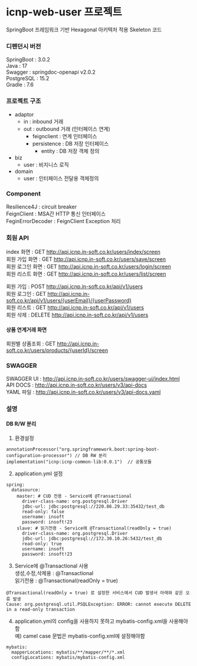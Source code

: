 # icnp-web-user 프로젝트
SpringBoot 프레임워크 기반 Hexagonal 아키텍처 적용 Skeleton 코드

### 디펜던시 버전
SpringBoot : 3.0.2  
Java : 17  
Swagger : springdoc-openapi v2.0.2  
PostgreSQL : 15.2  
Gradle : 7.6

### 프로젝트 구조
- adaptor  
  - in : inbound 거래  
  - out : outbound 거래 (인터페이스 연계)  
    - feignclient : 연계 인터페이스  
    - persistence : DB 저장 인터페이스  
      - entity : DB 저장 객체 정의  
- biz  
  - user : 비지니스 로직  
- domain  
  - user : 인터페이스 전달용 객체정의  
### Component  
Resilience4J : circuit breaker  
FeignClient : MSA간 HTTP 통신 인터페이스  
FeginErrorDecoder : FeignClient Exception 처리

### 회원 API  
index 화면 : GET http://api.icnp.in-soft.co.kr/users/index/screen  
회원 가입 화면 :  GET http://api.icnp.in-soft.co.kr/users/save/screen  
회원 로그인 화면 : GET http://api.icnp.in-soft.co.kr/users/login/screen   
회원 리스트 화면 : GET http://api.icnp.in-soft.co.kr/users/list/screen  

회원 가입 : POST http://api.icnp.in-soft.co.kr/api/v1/users  
회원 로그인  : GET http://api.icnp.in-soft.co.kr/api/v1/users/{userEmail}/{userPassword}  
회원 리스트 : GET http://api.icnp.in-soft.co.kr/api/v1/users  
회원 삭제 : DELETE http://api.icnp.in-soft.co.kr/api/v1/users  

#### 상품 연계거래 화면
회원별 상품조회 : GET http://api.icnp.in-soft.co.kr/users/products/{userId}/screen  

### SWAGGER  
SWAGGER UI : http://api.icnp.in-soft.co.kr/users/swagger-ui/index.html  
API DOCS : http://api.icnp.in-soft.co.kr/users/v3/api-docs  
YAML 파일 : http://api.icnp.in-soft.co.kr/users/v3/api-docs.yaml  

### 설명  
#### DB R/W 분리  
1. 환경설정  
```
annotationProcessor("org.springframework.boot:spring-boot-configuration-processor") // DB RW 분리
implementation("icnp:icnp-common-lib:0.0.1")  // 공통모듈
```  
2. application.yml 설정
```
spring:
  datasource:
    master: # CUD 전용 - Service에 @Transactional
      driver-class-name: org.postgresql.Driver
      jdbc-url: jdbc:postgresql://220.86.29.33:35432/test_db
      read-only: false
      username: insoft
      password: insoft!23
    slave: # 읽기전용 - Service에 @Transactional(readOnly = true)
      driver-class-name: org.postgresql.Driver
      jdbc-url: jdbc:postgresql://172.30.10.26:5432/test_db
      read-only: true
      username: insoft
      password: insoft!23
```  
3. Service에 @Transactional 사용  
 생성,수정,삭제용 : @Transactional  
 읽기전용 : @Transactional(readOnly = true)  
```  
@Transactional(readOnly = true) 로 설정한 서비스에서 CUD 발생서 아래와 같은 오류 발생  
Cause: org.postgresql.util.PSQLException: ERROR: cannot execute DELETE in a read-only transaction
```  
 4. application.yml의 config을 사용하지 못하고 mybatis-config.xml을 사용해야함  
 예) camel case 문법은 mybatis-config.xml에 설정해야함  
 ``` 
 mybatis:  
   mapperLocations: mybatis/**/mapper/**/*.xml   
   configLocations: mybatis/mybatis-config.xml
 ```   
<!--
### ==== 아래 구조로 표준 잡아서 변경 예정 ====
### 프로젝트설명  
### 디펜던시(Technology stack)  
### 아키텍처 설명   
### 프로젝트 구조  
### API리스트
### Build & Run this application    
gradle build bootRun  
### Docker Build    
docker build --tag icnp-web-user:1.0.0
### Docker Run
docker run --rm -p 8080:8080 icnp-web-user:1.0.0
### Docker-compose Run
docker-compose up -d --build
-->
